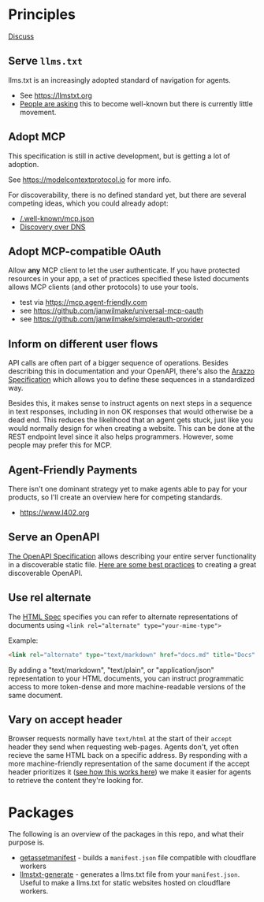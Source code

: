 # Principles

[Discuss](https://x.com/janwilmake/status/1931241984645103871)

## Serve `llms.txt`

llms.txt is an increasingly adopted standard of navigation for agents.

- See https://llmstxt.org
- [People are asking](https://github.com/AnswerDotAI/llms-txt/issues/85) this to become well-known but there is currently little movement.

## Adopt MCP

This specification is still in active development, but is getting a lot of adoption.

See https://modelcontextprotocol.io for more info.

For discoverability, there is no defined standard yet, but there are several competing ideas, which you could already adopt:

- [/.well-known/mcp.json](https://github.com/modelcontextprotocol/modelcontextprotocol/discussions/1147)
- [Discovery over DNS](https://github.com/modelcontextprotocol/modelcontextprotocol/discussions/1149)

## Adopt MCP-compatible OAuth

Allow **any** MCP client to let the user authenticate. If you have protected resources in your app, a set of practices specified these listed documents allows MCP clients (and other protocols) to use your tools.

- test via https://mcp.agent-friendly.com
- see https://github.com/janwilmake/universal-mcp-oauth
- see https://github.com/janwilmake/simplerauth-provider

## Inform on different user flows

API calls are often part of a bigger sequence of operations. Besides describing this in documentation and your OpenAPI, there's also the [Arazzo Specification](https://www.openapis.org/arazzo-specification) which allows you to define these sequences in a standardized way.

Besides this, it makes sense to instruct agents on next steps in a sequence in text responses, including in non OK responses that would otherwise be a dead end. This reduces the likelihood that an agent gets stuck, just like you would normally design for when creating a website. This can be done at the REST endpoint level since it also helps programmers. However, some people may prefer this for MCP.

## Agent-Friendly Payments

There isn't one dominant strategy yet to make agents able to pay for your products, so I'll create an overview here for competing standards.

- https://www.l402.org

## Serve an OpenAPI

[The OpenAPI Specification](https://www.openapis.org) allows describing your entire server functionality in a discoverable static file. [Here are some best practices](https://github.com/janwilmake/openapisearch/tree/main/docs/best-practices.md) to creating a great discoverable OpenAPI.

## Use rel alternate

The [HTML Spec](https://developer.mozilla.org/en-US/docs/Web/HTML/Reference/Attributes/rel#alternate) specifies you can refer to alternate representations of documents using `<link rel="alternate" type="your-mime-type">`

Example:

```html
<link rel="alternate" type="text/markdown" href="docs.md" title="Docs" />
```

By adding a "text/markdown", "text/plain", or "application/json" representation to your HTML documents, you can instruct programmatic access to more token-dense and more machine-readable versions of the same document.

## Vary on accept header

Browser requests normally have `text/html` at the start of their `accept` header they send when requesting web-pages. Agents don't, yet often recieve the same HTML back on a specific address. By responding with a more machine-friendly representation of the same document if the accept header prioritizes it ([see how this works here](https://developer.mozilla.org/en-US/docs/Web/HTTP/Reference/Headers/Accept)) we make it easier for agents to retrieve the content they're looking for.

# Packages

The following is an overview of the packages in this repo, and what their purpose is.

- [getassetmanifest](packages/getassetmanifest/) - builds a `manifest.json` file compatible with cloudflare workers
- [llmstxt-generate](packages/llmstxt-generate/) - generates a llms.txt file from your `manifest.json`. Useful to make a llms.txt for static websites hosted on cloudflare workers.
